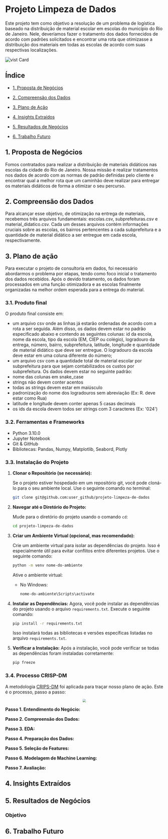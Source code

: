 # Projeto Limpeza de Dados
Este projeto tem como objetivo a resolução de um problema de logística baseado na distribuição de material escolar em escolas do município do Rio de Janeiro.  Nele, deveríamos fazer o tratamento dos dados fornecidos de acordo com padrões solicitados e encontrar uma rota que otimizasse a distribuição dos materiais em todas as escolas de acordo com suas respectivas localizações.

![vist Card](https://portal.loft.com.br/wp-content/uploads/2022/10/mapa-zonas-bairros-rio-de-janeiro.jpg)


## Índice

- [1. Proposta de Negócios](#1-proposta-de-negócios)

- [2. Compreensão dos Dados](#2-compreensão-dos-dados)

- [3. Plano de Ação](#3-plano-de-ação)

- [4. Insights Extraídos](#4-insights-extraídos)

- [5. Resultados de Negócios](#5-resultados-de-negócios)

- [6. Trabalho Futuro](#6-trabalho-futuro)


## 1. Proposta de Negócios
Fomos contratados para realizar a distribuição de materiais didáticos nas escolas da cidade do Rio de Janeiro. Nossa missão é realizar tratamentos nos dados de acordo com as normas de padrão definidas pelo cliente e encontrar qual a melhor rota que um caminhão deve realizar para entregar os materiais didáticos de forma a otimizar o seu percurso.



## 2. Compreensão dos Dados
Para alcançar esse objetivo, de otimização na entrega de materiais, recebemos três arquivos fundamentais: escolas.csv, subprefeituras.csv e material_didatico.csv. Cada um desses arquivos contém informações cruciais sobre as escolas, os bairros pertencentes a cada subprefeitura e a quantidade de material didático a ser entregue em cada escola, respectivamente.

## 3. Plano de ação
Para executar o projeto de consultoria em dados, foi necessário abordarmos o problema por etapas, tendo como foco inicial o tratamento dos dados recebidos. Após o devido tratamento, os dados foram processados em uma função otimizadora e as escolas finalmente organizadas na melhor ordem esperada para a entrega do material.


### 3.1. Produto final
O produto final consiste em:
- um arquivo csv onde as linhas já estarão ordenadas de acordo com a rota a ser seguida. Além disso, os dados devem estar no padrão especificado abaixo e contendo as seguintes colunas: id da escola, nome da escola, tipo da escola (EM, CIEP ou colégio), logradouro da entrega, número, bairro, subprefeitura, latitude, longitude e quantidade de material didático que deve ser entregue. O logradouro da escola deve estar em uma coluna diferente do número;
- um arquivo csv com a quantidade total de material escolar por subprefeitura para que sejam contabilizados os custos por subprefeitura.
Os dados devem estar no seguinte padrão:
- nome das colunas em snake_case
- strings não devem conter acentos
- todas as strings devem estar em maiúsculo
- padronização do nome dos logradouros sem abreviação (Ex: R. deve estar como Rua)
- latitude e longitude devem conter apenas 5 casas decimais
- os ids da escola devem todos ser strings com 3 caracteres (Ex: '024')

### 3.2. Ferramentas e Frameworks
- Python 3.10.0
- Jupyter Notebook
- Git & GitHub
- Bibliotecas: Pandas, Numpy, Matplotlib, Seabord, Plotly

### 3.3. Instalação do Projeto

1. **Clonar o Repositório (se necessário):**

   Se o projeto estiver hospedado em um repositório git, você pode cloná-lo para o seu ambiente local. Use o seguinte comando no terminal:

   ```bash
   git clone git@github.com:user_github/projeto-limpeza-de-dados
   ```

2. **Navegar até o Diretório do Projeto:**

   Mude para o diretório do projeto usando o comando `cd`:

   ```bash
   cd projeto-limpeza-de-dados
   ```

3. **Criar um Ambiente Virtual (opcional, mas recomendado):**

   Crie um ambiente virtual para isolar as dependências do projeto. Isso é especialmente útil para evitar conflitos entre diferentes projetos. Use o seguinte comando:

   ```bash
   python -m venv nome-do-ambiente
   ```

   Ative o ambiente virtual:

   - No Windows:

     ```bash
     nome-do-ambiente\Scripts\activate
     ```

4. **Instalar as Dependências:**
   Agora, você pode instalar as dependências do projeto usando o arquivo `requirements.txt`. Execute o seguinte comando:

   ```bash
   pip install -r requirements.txt
   ```

   Isso instalará todas as bibliotecas e versões específicas listadas no arquivo `requirements.txt`.

5. **Verificar a Instalação:**
   Após a instalação, você pode verificar se todas as dependências foram instaladas corretamente:

   ```bash
   pip freeze
   ```

### 3.4. Processo CRISP-DM
A metodologia [CRIPS-DM](https://www.ibm.com/docs/en/spss-modeler/saas?topic=dm-crisp-help-overview) foi aplicada para traçar nosso plano de ação. Este é o processo, passo a passo:

<p align="center">
 <img src="https://cdn.discordapp.com/attachments/1181695164633329824/1181695982753304697/CRISP-DM_Flowchart_ElderResearch_Circular-1.png?ex=6581ff25&is=656f8a25&hm=978e079ffa29bbb54af68d891c7318a2bb1f9a30f3ac0c144434b96df3e2a367&"  style="zoom:65%"/>
</p>


**Passo 1. Entendimento do Negócio:**

**Passo 2. Compreensão dos Dados:**

**Passo 3. EDA:**

**Passo 4. Preparação dos Dados:**

**Passo 5. Seleção de Features:**
    
**Passo 6. Modelagem de Machine Learning:**

**Passo 7. Avaliação:**


## 4. Insights Extraídos

## 5. Resultados de Negócios

### Objetivo

## 6. Trabalho Futuro
